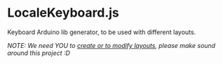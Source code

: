 # LocaleKeyboard.js
Keyboard Arduino lib generator, to be used with different layouts.

*NOTE: We need YOU to [create or to modify layouts](https://github.com/Thecakeisgit/LocaleKeyboard.js/wiki/How-to-create-a-locale-%3F!), please make sound around this project :D*
